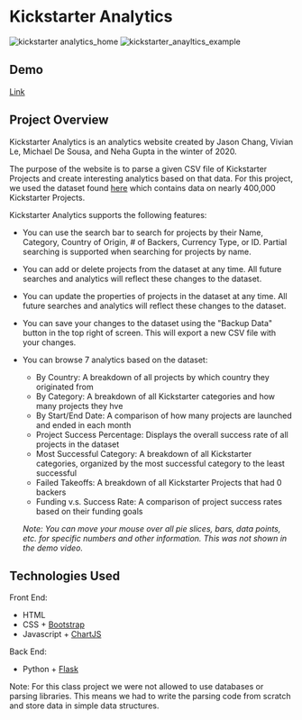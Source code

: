 # Kickstarter Analytics

![kickstarter analytics_home](https://user-images.githubusercontent.com/22509729/119893722-8fdd3700-bef0-11eb-9428-8ff286449e06.png)
![kickstarter_anayltics_example](https://user-images.githubusercontent.com/22509729/119899662-42fd5e80-bef8-11eb-9585-2906220d6fc9.png)


## Demo
[Link](https://www.youtube.com/watch?v=sDqwZvFt7VE)

## Project Overview
Kickstarter Analytics is an analytics website created by Jason Chang, Vivian Le, Michael De Sousa, and Neha Gupta in the winter of 2020. 

The purpose of the website is to parse a given CSV file of Kickstarter Projects and create interesting analytics based on that data. For this project, we used the dataset found [here](https://www.kaggle.com/kemical/kickstarter-projects) which contains data on nearly 400,000 Kickstarter Projects. 

Kickstarter Analytics supports the following features:
- You can use the search bar to search for projects by their Name, Category, Country of Origin, # of Backers, Currency Type, or ID. Partial searching is supported when searching for projects by name.
- You can add or delete projects from the dataset at any time. All future searches and analytics will reflect these changes to the dataset.
- You can update the properties of projects in the dataset at any time. All future searches and analytics will reflect these changes to the dataset.
- You can save your changes to the dataset using the "Backup Data" button in the top right of screen. This will export a new CSV file with your changes.
- You can browse 7 analytics based on the dataset:
   - By Country: A breakdown of all projects by which country they originated from
   - By Category: A breakdown of all Kickstarter categories and how many projects they hve
   - By Start/End Date: A comparison of how many projects are launched and ended in each month
   - Project Success Percentage: Displays the overall success rate of all projects in the dataset
   - Most Successful Category: A breakdown of all Kickstarter categories, organized by the most successful category to the least successful
   - Failed Takeoffs: A breakdown of all Kickstarter Projects that had 0 backers
   - Funding v.s. Success Rate: A comparison of project success rates based on their funding goals
   
   *Note: You can move your mouse over all pie slices, bars, data points, etc. for specific numbers and other information. This was not shown in the demo video.*

## Technologies Used

Front End:
- HTML
- CSS + [Bootstrap](https://getbootstrap.com/)
- Javascript + [ChartJS](https://www.chartjs.org/)

Back End:
- Python  + [Flask](https://flask.palletsprojects.com/en/2.0.x/)

Note: For this class project we were not allowed to use databases or parsing libraries. This means we had to write the parsing code from scratch and store data in simple data structures.  
